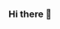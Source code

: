 ### Hi there 👋

<!--
**MrsVParsons420/MrsVParsons420** is a ✨ _special_ ✨ repository because its `README.md` (this file) appears on your GitHub profile.

Here are some ideas to get you started:

- 🔭 I’m currently working on everything...
- 🌱 I’m currently learning everything tech....
- 👯 I’m looking to collaborate on... it's a secret for now...
- 🤔 I’m looking for help with everything  ...
- 💬 Ask me about anything tech...
- 📫 How to reach me: cparsons8188@yahoo.com...
- 😄 Pronouns: she/her/hers ...
- ⚡ Fun fact:I got my First Computer & internet in 1999/2000.-->
